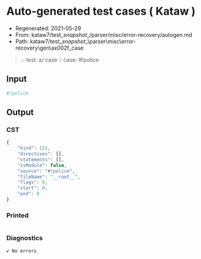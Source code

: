 # Auto-generated test cases ( Kataw )
- Regenerated: 2021-05-29
- From: kataw7/test\__snapshot__/parser/misc/error-recovery/autogen.md
- Path: kataw7/test\__snapshot__\parser\misc\error-recovery\gen\ax002f_case
> :: test: a/ case
> :: case: #!police
## Input

`````js
#!police
`````
## Output

### CST

```javascript
{
    "kind": 122,
    "directives": [],
    "statements": [],
    "isModule": false,
    "source": "#!police",
    "fileName": "__root__",
    "flags": 0,
    "start": 0,
    "end": 8
}
```

### Printed

```javascript


```

### Diagnostics

```javascript
✔ No errors
```

